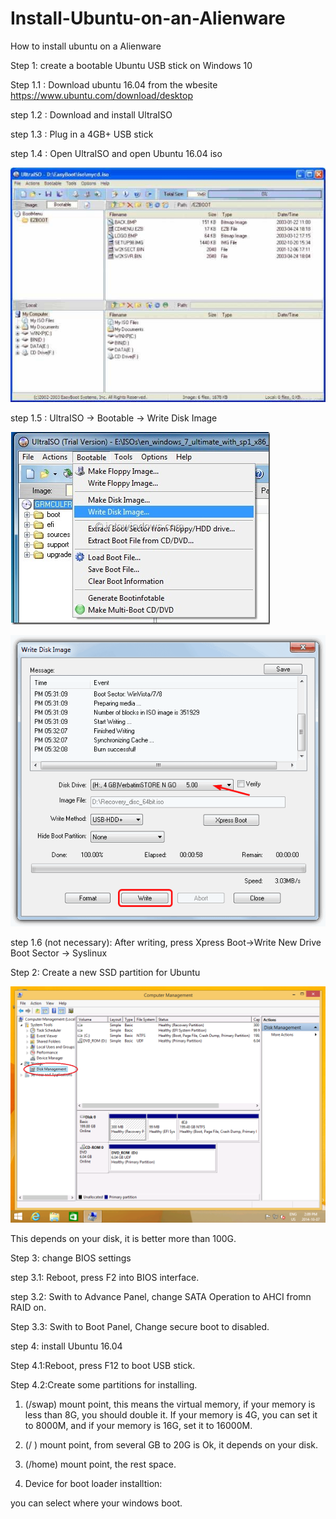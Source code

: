 # Install-Ubuntu-on-an-Alienware
How to install ubuntu on a Alienware

Step 1: create a bootable Ubuntu USB stick on Windows 10

Step 1.1 : Download ubuntu 16.04 from the wbesite https://www.ubuntu.com/download/desktop

step 1.2 : Download and install UltraISO

step 1.3 : Plug in a 4GB+ USB stick

step 1.4 : Open UltraISO and open Ubuntu 16.04 iso

![image](https://github.com/tianqi0124/Install-Ubuntu-on-an-Alienware/blob/master/image/1.jpeg)

step 1.5 : UltraISO -> Bootable -> Write Disk Image

![image](https://github.com/tianqi0124/Install-Ubuntu-on-an-Alienware/blob/master/image/2.png)

![image](https://github.com/tianqi0124/Install-Ubuntu-on-an-Alienware/blob/master/image/3.png)

step 1.6 (not necessary): After writing, press Xpress Boot->Write New Drive Boot Sector -> Syslinux


Step 2: Create a new SSD partition for Ubuntu

![image](https://github.com/tianqi0124/Install-Ubuntu-on-an-Alienware/blob/master/image/4.png)

This depends on your disk, it is better more than 100G.

Step 3: change BIOS settings

step 3.1: Reboot, press F2 into BIOS interface.

step 3.2: Swith to Advance Panel, change SATA Operation to AHCI fromn RAID on.

Step 3.3: Swith to Boot Panel, Change secure boot to disabled.

step 4: install Ubuntu 16.04

Step 4.1:Reboot, press F12 to boot USB stick.

Step 4.2:Create some partitions for installing.

1. (/swap) mount point, this means the virtual memory, if your memory is less than 8G, you should double it. If your memory is 4G, you can set it to 8000M, and if your memory is 16G, set it to 16000M.

2. (/ ) mount point, from several GB to 20G is Ok, it depends on your disk.

3. (/home) mount point, the rest space.

4. Device for boot loader installtion:

you can select where your windows boot.

